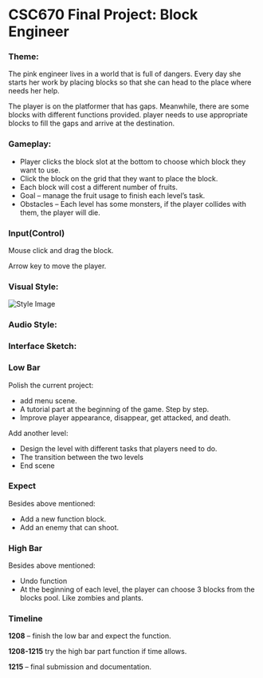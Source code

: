 # CSC670 Final Project: Block Engineer
### Theme:
The pink engineer lives in a world that is full of dangers. Every day she starts her work by placing blocks so that she can head to the place where needs her help. 

The player is on the platformer that has gaps. Meanwhile, there are some blocks with different functions provided. player needs to use appropriate blocks to fill the gaps and arrive at the destination.

### Gameplay:
- Player clicks the block slot at the bottom to choose which block they want to use.
- Click the block on the grid that they want to place the block. 
- Each block will cost a different number of fruits. 
- Goal – manage the fruit usage to finish each level’s task. 
- Obstacles – Each level has some monsters, if the player collides with them, the player will die.


### Input(Control)
Mouse click and drag the block.

Arrow key to move the player.

### Visual Style:

![Style Image](./assignment/images/style.png)
### Audio Style:

### Interface Sketch:

### Low Bar
Polish the current project:

-	add menu scene.
-	A tutorial part at the beginning of the game. Step by step.
-	Improve player appearance, disappear, get attacked, and death.

Add another level:
-	Design the level with different tasks that players need to do.
-	The transition between the two levels
-	End scene

### Expect
Besides above mentioned:
- Add a new function block.
-	Add an enemy that can shoot. 

### High Bar
Besides above mentioned:
-	Undo function
-	At the beginning of each level, the player can choose 3 blocks from the blocks pool. Like zombies and plants. 

### Timeline
**1208** – finish the low bar and expect the function.

**1208-1215** try the high bar part function if time allows.

**1215** – final submission and documentation.





